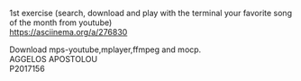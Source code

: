 1st exercise (search, download and play with the terminal your favorite song of the month from youtube) <br/>
 https://asciinema.org/a/276830 <br/>

Download mps-youtube,mplayer,ffmpeg and mocp. <br/>
AGGELOS APOSTOLOU  <br/>
P2017156  <br/>
